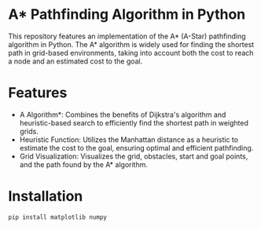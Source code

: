 # A* Pathfinding Algorithm in Python
This repository features an implementation of the A* (A-Star) pathfinding algorithm in Python. The A* algorithm is widely used for finding the shortest path in grid-based environments, taking into account both the cost to reach a node and an estimated cost to the goal.
# Features
- A Algorithm*: Combines the benefits of Dijkstra's algorithm and heuristic-based search to efficiently find the shortest path in weighted grids.
- Heuristic Function: Utilizes the Manhattan distance as a heuristic to estimate the cost to the goal, ensuring optimal and efficient pathfinding.
- Grid Visualization: Visualizes the grid, obstacles, start and goal points, and the path found by the A* algorithm.

# Installation
```python
pip install matplotlib numpy
```
